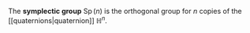 The **symplectic group** $\operatorname{Sp}(n)$ is the orthogonal group for $n$ copies of the [[quaternions|quaternion]] $\mathbb{H}^n$.